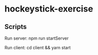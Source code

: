 # hockeystick-exercise

## Scripts
Run server: npm run startServer

Run client: cd client && yarn start
